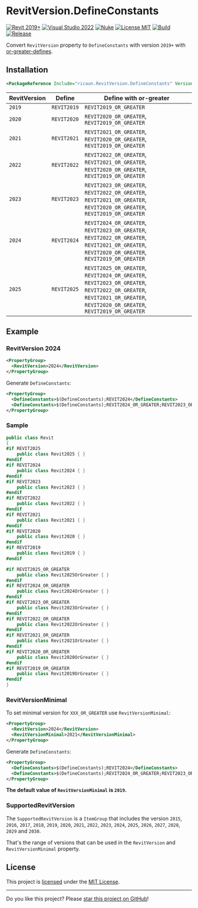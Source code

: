 # RevitVersion.DefineConstants

[![Revit 2019+](https://img.shields.io/badge/Revit-2019+-blue.svg)](https://github.com/ricaun-io/RevitVersion.DefineConstants)
[![Visual Studio 2022](https://img.shields.io/badge/Visual%20Studio-2022-blue)](https://github.com/ricaun-io/RevitVersion.DefineConstants)
[![Nuke](https://img.shields.io/badge/Nuke-Build-blue)](https://nuke.build/)
[![License MIT](https://img.shields.io/badge/License-MIT-blue.svg)](LICENSE)
[![Build](https://github.com/ricaun-io/RevitVersion.DefineConstants/actions/workflows/Build.yml/badge.svg)](https://github.com/ricaun-io/RevitVersion.DefineConstants/actions)
[![Release](https://img.shields.io/nuget/v/RevitVersion.DefineConstants?logo=nuget&label=release&color=blue)](https://www.nuget.org/packages/ricaun.RevitVersion.DefineConstants)

Convert `RevitVersion` property to `DefineConstants` with version `2019+` with [or-greater-defines](https://github.com/dotnet/designs/blob/main/accepted/2020/or-greater-defines/or-greater-defines.md).

## Installation

```xml
<PackageReference Include="ricaun.RevitVersion.DefineConstants" Version="*-*" />
```

RevitVersion | Define | Define with or-greater
-------------|--------|-------------------------------
`2019`| `REVIT2019` | `REVIT2019_OR_GREATER`
`2020`| `REVIT2020` | `REVIT2020_OR_GREATER`, `REVIT2019_OR_GREATER`
`2021`| `REVIT2021` | `REVIT2021_OR_GREATER`, `REVIT2020_OR_GREATER`, `REVIT2019_OR_GREATER`
`2022`| `REVIT2022` | `REVIT2022_OR_GREATER`, `REVIT2021_OR_GREATER`, `REVIT2020_OR_GREATER`, `REVIT2019_OR_GREATER`
`2023`| `REVIT2023` | `REVIT2023_OR_GREATER`, `REVIT2022_OR_GREATER`, `REVIT2021_OR_GREATER`, `REVIT2020_OR_GREATER`, `REVIT2019_OR_GREATER`
`2024`| `REVIT2024` | `REVIT2024_OR_GREATER`, `REVIT2023_OR_GREATER`, `REVIT2022_OR_GREATER`, `REVIT2021_OR_GREATER`, `REVIT2020_OR_GREATER`, `REVIT2019_OR_GREATER`
`2025`| `REVIT2025` | `REVIT2025_OR_GREATER`, `REVIT2024_OR_GREATER`, `REVIT2023_OR_GREATER`, `REVIT2022_OR_GREATER`, `REVIT2021_OR_GREATER`, `REVIT2020_OR_GREATER`, `REVIT2019_OR_GREATER`

## Example
### RevitVersion 2024

```xml
<PropertyGroup>
  <RevitVersion>2024</RevitVersion>
</PropertyGroup>
```

Generate `DefineConstants`:
```xml
<PropertyGroup>
  <DefineConstants>$(DefineConstants);REVIT2024</DefineConstants>
  <DefineConstants>$(DefineConstants);REVIT2024_OR_GREATER;REVIT2023_OR_GREATER;REVIT2022_OR_GREATER;REVIT2021_OR_GREATER;REVIT2020_OR_GREATER;REVIT2019_OR_GREATER</DefineConstants>
</PropertyGroup>
```

### Sample
```csharp
public class Revit
{
#if REVIT2025
    public class Revit2025 { }
#endif
#if REVIT2024
    public class Revit2024 { }
#endif
#if REVIT2023
    public class Revit2023 { }
#endif
#if REVIT2022
    public class Revit2022 { }
#endif
#if REVIT2021
    public class Revit2021 { }
#endif
#if REVIT2020
    public class Revit2020 { }
#endif
#if REVIT2019
    public class Revit2019 { }
#endif

#if REVIT2025_OR_GREATER
    public class Revit2025OrGreater { }
#endif
#if REVIT2024_OR_GREATER
    public class Revit2024OrGreater { }
#endif
#if REVIT2023_OR_GREATER
    public class Revit2023OrGreater { }
#endif
#if REVIT2022_OR_GREATER
    public class Revit2022OrGreater { }
#endif
#if REVIT2021_OR_GREATER
    public class Revit2021OrGreater { }
#endif
#if REVIT2020_OR_GREATER
    public class Revit2020OrGreater { }
#endif
#if REVIT2019_OR_GREATER
    public class Revit2019OrGreater { }
#endif
}
```

### RevitVersionMinimal

To set minimal version for `XXX_OR_GREATER` use `RevitVersionMinimal`:
```xml
<PropertyGroup>
  <RevitVersion>2024</RevitVersion>
  <RevitVersionMinimal>2021</RevitVersionMinimal>
</PropertyGroup>
```

Generate `DefineConstants`:
```xml
<PropertyGroup>
  <DefineConstants>$(DefineConstants);REVIT2024</DefineConstants>
  <DefineConstants>$(DefineConstants);REVIT2024_OR_GREATER;REVIT2023_OR_GREATER;REVIT2022_OR_GREATER;REVIT2021_OR_GREATER</DefineConstants>
</PropertyGroup>
```

**The default value of `RevitVersionMinimal` is `2019`.**

### SupportedRevitVersion

The `SupportedRevitVersion` is a `ItemGroup` that includes the version `2015`, `2016`, `2017`, `2018`, `2019`, `2020`, `2021`, `2022`, `2023`, `2024`, `2025`, `2026`, `2027`, `2028`, `2029` and `2030`.

That's the range of versions that can be used in the `RevitVersion` and `RevitVersionMinimal` property.

## License

This project is [licensed](LICENSE) under the [MIT License](https://en.wikipedia.org/wiki/MIT_License).

---

Do you like this project? Please [star this project on GitHub](https://github.com/ricaun-io/RevitVersion.DefineConstants/stargazers)!